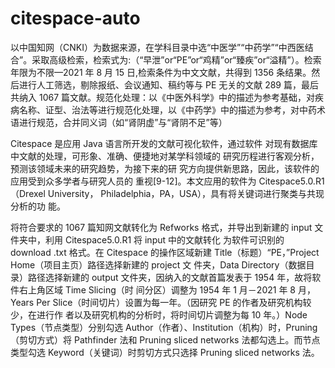 # citespace-auto


以中国知网（CNKI）为数据来源，在学科目录中选“中医学”“中药学”“中西医结合”。采取高级检索，检索式为:（“早泄”or“PE”or“鸡精”or“臻疾”or“溢精”）。检索年限为不限—2021 年 8 月 15 日,检索条件为中文文献，共得到 1356 条结果。然后进行人工筛选，剔除报纸、会议通知、稿约等与 PE 无关的文献 289 篇，最后共纳入 1067 篇文献。规范化处理：以《中医外科学》中的描述为参考基础，对疾病名称、证型、治法等进行规范化处理，以《中药学》中的描述为参考，对中药术语进行规范，合并同义词（如“肾阴虚”与“肾阴不足”等）


Citespace 是应用 Java 语言所开发的文献可视化软件，通过软件
对现有数据库中文献的处理，可形象、准确、便捷地对某学科领域的
研究历程进行客观分析，预测该领域未来的研究趋势，为接下来的研
究方向提供新思路，因此，该软件的应用受到众多学者与研究人员的
重视[9-12]。本文应用的软件为 Citespace5.0.R1（Drexel University，
Philadelphia，PA，USA），具有将关键词进行聚类与共现分析的功
能。


将符合要求的 1067 篇知网文献转化为 Refworks 格式，并导出到新建的 input 文件夹中，利用 Citespace5.0.R1 将 input 中的文献转化
为软件可识别的 download .txt 格式。在 Citespace 的操作区域新建 Title（标题）“PE，”Project Home（项目主页）路径选择新建的 project 文
件夹，Data Directory（数据目录）路径选择新建的 output 文件夹，因纳入的文献首篇发表于 1954 年，故将软件右上角区域 Time Slicing（时
间分区）调整为 1954 年 1 月－2021 年 8 月，Years Per Slice（时间切片）设置为每一年。（因研究 PE 的作者及研究机构较少，在进行作
者以及研究机构的分析时，将时间切片调整为每 10 年。）Node Types（节点类型）分别勾选 Author（作者）、Institution（机构）时，Pruning
（剪切方式）将 Pathfinder 法和 Pruning sliced networks 法都勾选上。而节点类型勾选 Keyword（关键词）时剪切方式只选择 Pruning sliced networks 法。
